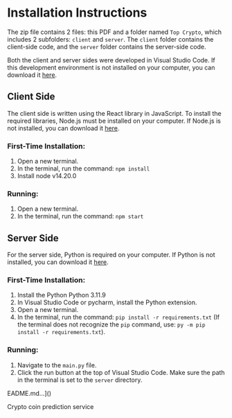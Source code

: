 # Installation Instructions

The zip file contains 2 files: this PDF and a folder named `Top Crypto`, which includes 2 subfolders: `client` and `server`. The `client` folder contains the client-side code, and the `server` folder contains the server-side code.

Both the client and server sides were developed in Visual Studio Code. If this development environment is not installed on your computer, you can download it [here](https://code.visualstudio.com/).

## Client Side

The client side is written using the React library in JavaScript. To install the required libraries, Node.js must be installed on your computer. If Node.js is not installed, you can download it [here](https://nodejs.org/).

### First-Time Installation:
1. Open a new terminal.
2. In the terminal, run the command: `npm install`
3. Install node v14.20.0

### Running:
1. Open a new terminal.
2. In the terminal, run the command: `npm start`

## Server Side

For the server side, Python is required on your computer. If Python is not installed, you can download it [here](https://www.python.org/).

### First-Time Installation:
1. Install the Python Python 3.11.9
2. In Visual Studio Code or pycharm, install the Python extension.
4. Open a new terminal.
5. In the terminal, run the command: `pip install -r requirements.txt` (If the terminal does not recognize the `pip` command, use: `py -m pip install -r requirements.txt`).

### Running:
1. Navigate to the `main.py` file.
2. Click the run button at the top of Visual Studio Code. Make sure the path in the terminal is set to the `server` directory.

EADME.md…]()

Crypto coin prediction service
